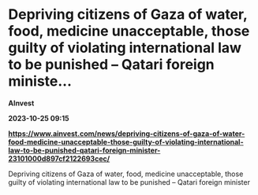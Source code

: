 # Depriving citizens of Gaza of water, food, medicine unacceptable, those guilty of violating international law to be punished – Qatari foreign ministe...
**AInvest**

**2023-10-25 09:15**

**https://www.ainvest.com/news/depriving-citizens-of-gaza-of-water-food-medicine-unacceptable-those-guilty-of-violating-international-law-to-be-punished-qatari-foreign-minister-23101000d897cf2122693cec/**

Depriving citizens of Gaza of water, food, medicine unacceptable, those guilty of violating international law to be punished – Qatari foreign minister